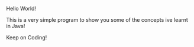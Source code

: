 Hello World!

This is a very simple program to show you some of the concepts ive learnt in Java!

Keep on Coding!
